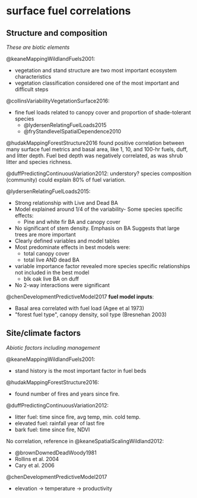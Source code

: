 # surface fuel correlations

## Structure and composition

*These are biotic elements*

@keaneMappingWildlandFuels2001:
- vegetation and stand structure are two most important ecosystem
  characteristics
- vegetation classification considered one of the most important and difficult
  steps

@collinsVariabilityVegetationSurface2016:
- fine fuel loads related to canopy cover and proportion of shade-tolerant
  species
  - @lydersenRelatingFuelLoads2015
  - @fryStandlevelSpatialDependence2010 

@hudakMappingForestStructure2016 found positive correlation between many surface
fuel metrics and basal area, like 1, 10, and 100-hr fuels, duff, and litter
depth. Fuel bed depth was negatively correlated, as was shrub litter and species
richness.

@duffPredictingContinuousVariation2012: understory? species composition
(community) could explain 80% of fuel variation.

@lydersenRelatingFuelLoads2015:
- Strong relationship with Live and Dead BA
- Model explained around 1/4 of the variability- Some species specific effects:
  - Pine and white fir BA and canopy cover
- No significant of stem density. Emphasis on BA Suggests that large trees are
  more important
- Clearly defined variables and model tables
- Most predominate effects in best models were:
  - total canopy cover
  - total live AND dead BA
- variable importance factor revealed more species specific relationships not
  included in the best model
  - blk oak live BA on duff
- No 2-way interactions were significant

@chenDevelopmentPredictiveModel2017 
  **fuel model inputs**:
  - Basal area correlated with fuel load (Agee et al 1973)
  - "forest fuel type", canopy density, soil type (Bresnehan 2003)

## Site/climate factors

*Abiotic factors including management*

@keaneMappingWildlandFuels2001:
- stand history is the most important factor in fuel beds

@hudakMappingForestStructure2016:
- found number of fires and years since fire.

@duffPredictingContinuousVariation2012:
- litter fuel: time since fire, avg temp, min. cold temp.
- elevated fuel: rainfall year of last fire
- bark fuel: time since fire, NDVI

No correlation, reference in @keaneSpatialScalingWildland2012:
- @brownDownedDeadWoody1981
- Rollins et al. 2004
- Cary et al. 2006

@chenDevelopmentPredictiveModel2017 
- elevation -> temperature -> productivity


